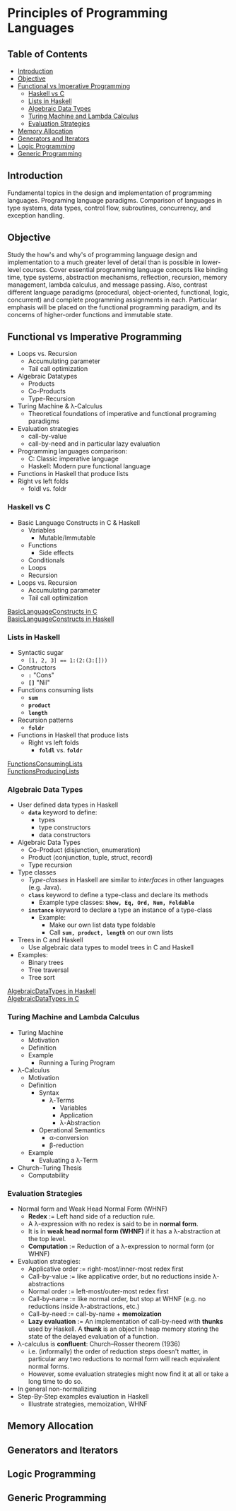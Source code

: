 # Principles of Programming Languages

## Table of Contents
* [Introduction](#introduction)
* [Objective](#objective)
* [Functional vs Imperative Programming](#functional-vs-imperative-programming)
  - [Haskell vs C](#haskell-vs-c)
  - [Lists in Haskell](#lists-in-haskell)
  - [Algebraic Data Types](#algebraic-data-types)
  - [Turing Machine and Lambda Calculus](#turing-machine-and-lambda-calculus)
  - [Evaluation Strategies](#evaluation-strategies)
* [Memory Allocation](#memory-allocation)
* [Generators and Iterators](#generators-and-iterators)
* [Logic Programming](#logic-programming)
* [Generic Programming](#generic-programming)

## Introduction
Fundamental topics in the design and implementation of programming languages. 
Programing language paradigms. Comparison of languages in type systems, data 
types, control flow, subroutines, concurrency, and exception handling.

## Objective
Study the how's and why's of programming language design and implementation 
to a much greater level of detail than is possible in lower-level courses. 
Cover essential programming language concepts like binding time, type systems, 
abstraction mechanisms, reflection, recursion, memory management, lambda 
calculus, and message passing. Also, contrast different language paradigms 
(procedural, object-oriented, functional, logic, concurrent) and complete 
programming assignments in each. Particular emphasis will be placed on the 
functional programming paradigm, and its concerns of higher-order functions 
and immutable state.

## Functional vs Imperative Programming
* Loops vs. Recursion
  - Accumulating parameter 
  - Tail call optimization
* Algebraic Datatypes
  - Products
  - Co-Products
  - Type-Recursion
* Turing Machine & λ-Calculus
  - Theoretical foundations of imperative and functional programing paradigms
* Evaluation strategies
  - call-by-value
  - call-by-need and in particular lazy evaluation
* Programming languages comparison:
  - C: Classic imperative language
  - Haskell: Modern pure functional language
* Functions in Haskell that produce lists
* Right vs left folds
  - foldl vs. foldr


### Haskell vs C
* Basic Language Constructs in C & Haskell
  - Variables
    - Mutable/Immutable
  - Functions
    - Side effects
  - Conditionals
  - Loops
  - Recursion
* Loops vs. Recursion
  - Accumulating parameter 
  - Tail call optimization

[BasicLanguageConstructs in C](BasicLanguageConstructs/BasicLanguageConstructs.c)  
[BasicLanguageConstructs in Haskell](BasicLanguageConstructs/BasicLanguageConstructs.hs)

### Lists in Haskell
* Syntactic sugar
  - `[1, 2, 3] == 1:(2:(3:[]))`
* Constructors
  - **`:`**  "Cons"
  - **`[]`** "Nil"
* Functions consuming lists
  - **`sum`**
  - **`product`**
  - **`length`**
* Recursion patterns
  - **`foldr`**
* Functions in Haskell that produce lists
  - Right vs left folds
    - **`foldl`** vs. **`foldr`**

[FunctionsConsumingLists](FunctionsOnLists/FunctionsConsumingLists.hs)  
[FunctionsProducingLists](FunctionsOnLists/FunctionsProducingLists.hs)

### Algebraic Data Types
* User defined data types in Haskell
  - **`data`** keyword to define:
    - types
    - type constructors
    - data constructors
* Algebraic Data Types
  - Co-Product (disjunction, enumeration)
  - Product (conjunction, tuple, struct, record)
  - Type recursion
* Type classes
  - _Type-classes_ in Haskell are similar to _interfaces_ in other languages (e.g. Java).
  - **`class`** keyword to define a type-class and declare its methods
    - Example type classes: **`Show, Eq, Ord, Num, Foldable`**
  - **`instance`** keyword to declare a type an instance of a type-class
    - Example:
      - Make our own list data type foldable
      - Call **`sum, product, length`** on our own lists
* Trees in C and Haskell
  - Use algebraic data types to model trees in C and Haskell
* Examples:
  - Binary trees
  - Tree traversal
  - Tree sort

[AlgebraicDataTypes in Haskell](AlgebraicDataTypes/AlgebraicDataTypes.hs)  
[AlgebraicDataTypes in C](AlgebraicDataTypes/AlgebraicDataTypes.c)

### Turing Machine and Lambda Calculus
* Turing Machine
  - Motivation
  - Definition
  - Example
    - Running a Turing Program
* λ-Calculus
  - Motivation
  - Definition
    - Syntax
      * λ-Terms
        * Variables
        * Application
        * λ-Abstraction
    - Operational Semantics
      * α-conversion
      * β-reduction
  - Example
    - Evaluating a λ-Term
* Church–Turing Thesis
  - Computability

### Evaluation Strategies
* Normal form and Weak Head Normal Form (WHNF)
  - **Redex** := Left hand side of a reduction rule.
  - A λ-expression with no redex is said to be in **normal form**.
  - It is in **weak head normal form (WHNF)** if it has a λ-abstraction at the top level.
  - **Computation** := Reduction of a λ-expression to normal form (or WHNF)
* Evaluation strategies:
  - Applicative order := right-most/inner-most redex first
  - Call-by-value := like applicative order, but no reductions inside λ-abstractions
  - Normal order := left-most/outer-most redex first
  - Call-by-name := like normal order, but stop at WHNF (e.g. no reductions inside λ-abstractions, etc.)
  - Call-by-need := call-by-name + **memoization**
  - **Lazy evaluation** := An implementation of call-by-need with **thunks** used by Haskell. A **thunk** is an object in heap memory storing the state of the delayed evaluation of a function.
* λ-calculus is **confluent**: Church–Rosser theorem (1936)
  - i.e. (informally) the order of reduction steps doesn't matter, in particular any two reductions to normal form will reach equivalent normal forms.
  - However, some evaluation strategies might now find it at all or take a long time to do so.
* In general non-normalizing
* Step-By-Step examples evaluation in Haskell
  - Illustrate strategies, memoization, WHNF

## Memory Allocation


## Generators and Iterators


## Logic Programming


## Generic Programming
